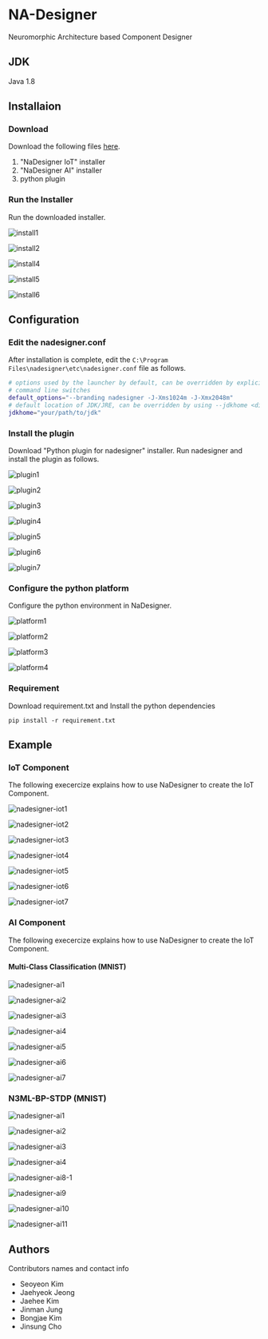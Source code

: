 # NA-Designer
Neuromorphic Architecture based Component Designer


## JDK

Java 1.8

## Installaion

### Download 
 
 Download the following files [here](https://github.com/neurom-iot/nadesigner/blob/main/doc/Installation.md).
 
 1. "NaDesigner IoT" installer  
 2. "NaDesigner AI" installer  
 3. python plugin



### Run the Installer
 Run the downloaded installer.

![install1](https://user-images.githubusercontent.com/45158796/170095361-ea3df8e7-300b-4017-8bbe-62e7900b871a.png)

![install2](https://user-images.githubusercontent.com/45158796/170095360-2922e3dd-ad21-4948-b379-84e78578be49.png)

![install4](https://user-images.githubusercontent.com/45158796/170095368-f4155685-d29a-48c6-9667-f63f50ca09cd.png)

![install5](https://user-images.githubusercontent.com/45158796/170095364-6a4b9d08-bad6-4159-83d9-83d734fda725.png)

![install6](https://user-images.githubusercontent.com/45158796/170095363-af2e5186-1761-4af9-b1e3-03541980711b.png)



## Configuration

### Edit the nadesigner.conf
 After installation is complete, edit the `C:\Program Files\nadesigner\etc\nadesigner.conf` file as follows.
 
 ```sh
 # options used by the launcher by default, can be overridden by explicit
 # command line switches
 default_options="--branding nadesigner -J-Xms1024m -J-Xmx2048m"
 # default location of JDK/JRE, can be overridden by using --jdkhome <dir> switch
 jdkhome="your/path/to/jdk"
 ```

### Install the plugin
  Download "Python plugin for nadesigner" installer. 
  Run nadesigner and install the plugin as follows. 

![plugin1](https://user-images.githubusercontent.com/45158796/170095413-5bbeee99-ce09-442f-abec-4685b929263f.png)

![plugin2](https://user-images.githubusercontent.com/45158796/170095410-1375959f-9987-49ef-9b12-db325d8a65fb.png)

![plugin3](https://user-images.githubusercontent.com/45158796/170095409-cbd736d5-8379-4a84-a965-288df2a12a9d.png)

![plugin4](https://user-images.githubusercontent.com/45158796/170095406-a939d98a-f529-402c-b04d-bc22d4acc711.png)

![plugin5](https://user-images.githubusercontent.com/45158796/170095403-478f9f3f-fc38-4855-bb97-f89cd276c0aa.png)

![plugin6](https://user-images.githubusercontent.com/45158796/170095397-0a373668-d0c8-4ea2-99e3-36670a1dc87d.png)

![plugin7](https://user-images.githubusercontent.com/45158796/170095391-7f1ccf32-9be6-4c2f-93a5-a4e6e05eab4d.png)


### Configure the python platform
  Configure the python environment in NaDesigner.

![platform1](https://user-images.githubusercontent.com/45158796/170095445-1db8170a-c307-4342-8396-b7ae33ce7a0f.png)

![platform2](https://user-images.githubusercontent.com/45158796/170095442-d8da6269-5c78-417a-a5c7-904f7c552d9e.png)

![platform3](https://user-images.githubusercontent.com/45158796/170095441-7cdecec7-6ad8-4f41-b72d-5f43ce8898c7.png)

![platform4](https://user-images.githubusercontent.com/45158796/170095448-81c5727f-3937-47cb-960f-4a9be5022375.png)


### Requirement
  Download requirement.txt and Install the python dependencies 
  ```
  pip install -r requirement.txt
  ```


## Example

### IoT Component 
  The following execercize explains how to use NaDesigner to create the IoT Component.
  
![nadesigner-iot1](https://user-images.githubusercontent.com/45158796/170095474-88f942dd-4f25-4ee4-8bff-d098c590ddac.png)

![nadesigner-iot2](https://user-images.githubusercontent.com/45158796/170095473-374623ff-d220-444b-bcb5-69c9cd781fa7.png)

![nadesigner-iot3](https://user-images.githubusercontent.com/45158796/170095472-8eeebf0b-bd52-4f7b-8e6f-58eb3c121c53.png)

![nadesigner-iot4](https://user-images.githubusercontent.com/45158796/170095468-3f78473c-c41c-4a14-be70-6f5dc3c083a7.png)

![nadesigner-iot5](https://user-images.githubusercontent.com/45158796/170095467-7bdad6fe-4ad6-48a2-919a-3d151ce7e466.png)

![nadesigner-iot6](https://user-images.githubusercontent.com/45158796/170095466-ed4a5203-3270-43d3-8143-6fa2ca6361ed.png)

![nadesigner-iot7](https://user-images.githubusercontent.com/45158796/170095463-58b4055d-48a8-4d8f-b7fb-ee58d100f7a6.png)


### AI Component
  The following execercize explains how to use NaDesigner to create the IoT Component.

#### Multi-Class Classification (MNIST)

![nadesigner-ai1](https://user-images.githubusercontent.com/45158796/170121560-1e660212-347d-44e9-9952-4a9675021250.png)

![nadesigner-ai2](https://user-images.githubusercontent.com/45158796/170121524-5152594f-9bbd-4876-a8c0-34ee94d53507.png)

![nadesigner-ai3](https://user-images.githubusercontent.com/45158796/170121531-76ddf581-b03c-45eb-b0f7-5c211441ad2f.png)

![nadesigner-ai4](https://user-images.githubusercontent.com/45158796/170121535-4c6a97df-b4a3-4dd1-af3f-2da1e544f23a.png)

![nadesigner-ai5](https://user-images.githubusercontent.com/45158796/170121540-ac67bee3-c021-44ad-beae-375e2d0828de.png)

![nadesigner-ai6](https://user-images.githubusercontent.com/45158796/170121544-2699da23-6aab-4d76-81a2-d30bbaa561fd.png)

![nadesigner-ai7](https://user-images.githubusercontent.com/45158796/170121546-908a7fef-c4c1-445c-b62b-b89cb0ce9a71.png)


### N3ML-BP-STDP (MNIST)

![nadesigner-ai1](https://user-images.githubusercontent.com/45158796/170121560-1e660212-347d-44e9-9952-4a9675021250.png)

![nadesigner-ai2](https://user-images.githubusercontent.com/45158796/170121524-5152594f-9bbd-4876-a8c0-34ee94d53507.png)

![nadesigner-ai3](https://user-images.githubusercontent.com/45158796/170121531-76ddf581-b03c-45eb-b0f7-5c211441ad2f.png)

![nadesigner-ai4](https://user-images.githubusercontent.com/45158796/170121535-4c6a97df-b4a3-4dd1-af3f-2da1e544f23a.png)


![nadesigner-ai8-1](https://user-images.githubusercontent.com/45158796/170122520-f320a8c4-65d3-4084-9859-e3ee4a055e16.png)


![nadesigner-ai9](https://user-images.githubusercontent.com/45158796/170121552-93419458-e565-43e1-ae92-a585d1a10d6d.png)

![nadesigner-ai10](https://user-images.githubusercontent.com/45158796/170121553-241de57a-c358-47bc-bc44-62f957a54048.png)

![nadesigner-ai11](https://user-images.githubusercontent.com/45158796/170121555-7e52cd6a-0405-48cd-9592-fc332456862e.png)


## Authors

  Contributors names and contact info
  
  - Seoyeon Kim
  - Jaehyeok Jeong
  - Jaehee Kim
  - Jinman Jung
  - Bongjae Kim
  - Jinsung Cho

